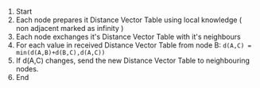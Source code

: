 1. Start 
2. Each node prepares it Distance Vector Table using local knowledge 
( non adjacent marked as infinity )
3. Each node exchanges it's Distance Vector Table with it's neighbours
4. For each value in received Distance Vector Table from node B: `d(A,C) = min(d(A,B)+d(B,C),d(A,C))`
5. If d(A,C) changes, send the new Distance Vector Table to neighbouring
nodes.
6. End
